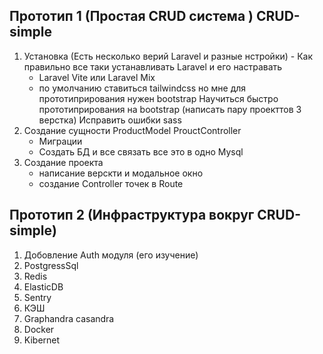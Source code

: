 ## Прототип 1 (Простая CRUD система ) CRUD-simple
1. Установка (Есть несколько верий Laravel и разные нстройки)
		- Как правильно все таки устанавливать Laravel и его настравать
	  - Laravel Vite или Laravel Mix
	 - по умолчанию ставиться tailwindcss но мне для прототиприрования нужен bootstrap Научиться быстро прототиприрования на bootstrap (написать пару проекттов 3 верстка) Исправить ошибки sass 
2. Создание сущности ProductModel ProuctController 
	 - Миграции
	 - Создать БД и все связать все это в одно Mysql
3. Создание проекта 
	 - написание верскти и модальное окно 
	 - создание Controller точек в Route 

## Прототип 2 (Инфраструктура вокруг CRUD-simple)
1.  Добовление Auth модуля (его изучение)
2. PostgressSql
3. Redis
4. ElasticDB
5. Sentry
6. КЭШ
7. Graphandra casandra
8. Docker
9. Kibernet
